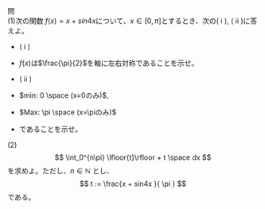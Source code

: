 問<br>
(1)次の関数 $f(x) = x + sin4x$について、$x \in {[0, \pi]}$とするとき、次の( i ), ( ii )に答えよ。

* ( i )
* $f(x)$は$\frac{\pi}{2}$を軸に左右対称であることを示せ。

* ( ii )
* $min: 0 \space (x=0のみ)$,
* $Max: \pi \space (x=\piのみ)$
* であることを示せ。

(2)
$$
\int_0^{n\pi} \lfloor{t}\rfloor + t \space dx
$$
を求めよ。ただし、$n \in \mathbb{N}$ とし、
$$
t := \frac{x + sin4x }{ \pi }
$$
である。